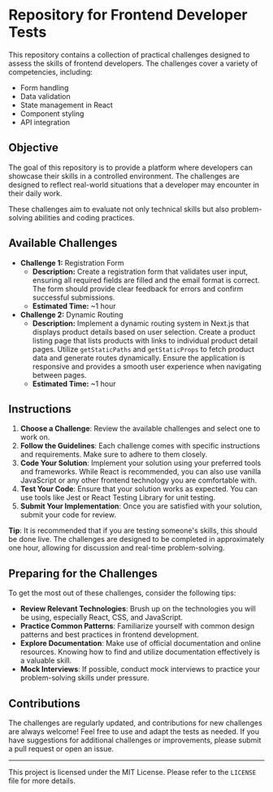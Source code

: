 # Repository for Frontend Developer Tests

This repository contains a collection of practical challenges designed to assess the skills of frontend developers. The challenges cover a variety of competencies, including:

- Form handling
- Data validation
- State management in React
- Component styling
- API integration

## Objective

The goal of this repository is to provide a platform where developers can showcase their skills in a controlled environment. The challenges are designed to reflect real-world situations that a developer may encounter in their daily work.

These challenges aim to evaluate not only technical skills but also problem-solving abilities and coding practices.

## Available Challenges

- **Challenge 1:** Registration Form
  - **Description:** Create a registration form that validates user input, ensuring all required fields are filled and the email format is correct. The form should provide clear feedback for errors and confirm successful submissions.
  - **Estimated Time:** ~1 hour
- **Challenge 2:** Dynamic Routing
  - **Description:** Implement a dynamic routing system in Next.js that displays product details based on user selection. Create a product listing page that lists products with links to individual product detail pages. Utilize `getStaticPaths` and `getStaticProps` to fetch product data and generate routes dynamically. Ensure the application is responsive and provides a smooth user experience when navigating between pages.
  - **Estimated Time:** ~1 hour

## Instructions

1. **Choose a Challenge**: Review the available challenges and select one to work on.
2. **Follow the Guidelines**: Each challenge comes with specific instructions and requirements. Make sure to adhere to them closely.
3. **Code Your Solution**: Implement your solution using your preferred tools and frameworks. While React is recommended, you can also use vanilla JavaScript or any other frontend technology you are comfortable with.
4. **Test Your Code**: Ensure that your solution works as expected. You can use tools like Jest or React Testing Library for unit testing.
5. **Submit Your Implementation**: Once you are satisfied with your solution, submit your code for review.

**Tip**: It is recommended that if you are testing someone's skills, this should be done live. The challenges are designed to be completed in approximately one hour, allowing for discussion and real-time problem-solving.

## Preparing for the Challenges

To get the most out of these challenges, consider the following tips:

- **Review Relevant Technologies**: Brush up on the technologies you will be using, especially React, CSS, and JavaScript.
- **Practice Common Patterns**: Familiarize yourself with common design patterns and best practices in frontend development.
- **Explore Documentation**: Make use of official documentation and online resources. Knowing how to find and utilize documentation effectively is a valuable skill.
- **Mock Interviews**: If possible, conduct mock interviews to practice your problem-solving skills under pressure.

## Contributions

The challenges are regularly updated, and contributions for new challenges are always welcome! Feel free to use and adapt the tests as needed. If you have suggestions for additional challenges or improvements, please submit a pull request or open an issue.

---

This project is licensed under the MIT License. Please refer to the `LICENSE` file for more details.
